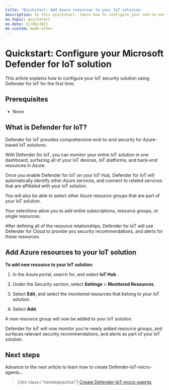```yaml
---
title: 'Quickstart: Add Azure resources to your IoT solution'
description: In this quickstart, learn how to configure your end-to-end IoT solution using Microsoft Defender for IoT.
ms.topic: quickstart
ms.date: 11/09/2021
ms.custom: mode-other
---
```


# Quickstart: Configure your Microsoft Defender for IoT solution

This article explains how to configure your IoT security solution using Defender for IoT for the first time.

## Prerequisites

- None

## What is Defender for IoT?

Defender for IoT provides comprehensive end-to-end security for Azure-based IoT solutions.

With Defender for IoT, you can monitor your entire IoT solution in one dashboard, surfacing all of your IoT devices, IoT platforms, and back-end resources in Azure.

Once you enable Defender for IoT on your IoT Hub, Defender for IoT will automatically identify other Azure services, and connect to related services that are affiliated with your IoT solution.

You will also be able to select other Azure resource groups that are part of your IoT solution.

Your selections allow you to add entire subscriptions, resource groups, or single resources.

After defining all of the resource relationships, Defender for IoT will use Defender for Cloud to provide you security recommendations, and alerts for these resources.

## Add Azure resources to your IoT solution

**To add new resource to your IoT solution**:

1. In the Azure portal, search for, and select **IoT Hub** .

1. Under the Security section, select **Settings** > **Monitored Resources**.

1. Select **Edit**, and select the monitored resources that belong to your IoT solution.

1. Select **Add**.

A new resource group will now be added to your IoT solution.

Defender for IoT will now monitor you're newly added resource groups, and surfaces relevant security recommendations, and alerts as part of your IoT solution.

## Next steps

Advance to the next article to learn how to create Defender-IoT-micro-agents...

> [!div class="nextstepaction"]
> [Create Defender-IoT-micro-agents](quickstart-create-security-twin.md)
